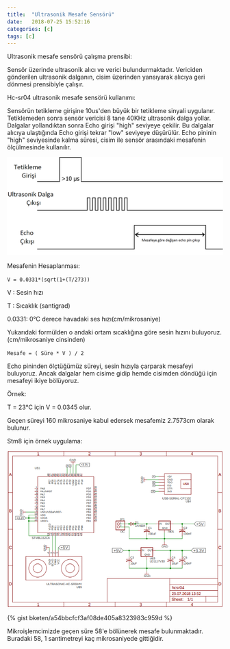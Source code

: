 ```yaml
---
title:  "Ultrasonik Mesafe Sensörü"
date:   2018-07-25 15:52:16
categories: [c]
tags: [c]
---
```


Ultrasonik mesafe sensörü çalışma prensibi:

Sensör üzerinde ultrasonik alıcı ve verici bulundurmaktadır.
Vericiden gönderilen ultrasonik dalganın, cisim üzerinden yansıyarak alıcıya geri dönmesi prensibiyle çalışır.

Hc-sr04 ultrasonik mesafe sensörü kullanımı:

Sensörün tetikleme girişine 10us'den büyük bir tetikleme sinyali uygulanır.
Tetiklemeden sonra sensör vericisi 8 tane 40KHz ultrasonik dalga yollar.
Dalgalar yollandıktan sonra Echo girişi "high" seviyeye çekilir.
Bu dalgalar alıcıya ulaştığında Echo girişi tekrar "low" seviyeye düşürülür.
Echo pininin "high" seviyesinde kalma süresi, cisim ile sensör arasındaki mesafenin ölçülmesinde kullanılır.

![image](/images/posts/hc-sr04_timig_chart.png)

Mesafenin Hesaplanması:

`V = 0.0331*(sqrt(1+(T/273))`

V : Sesin hızı

T : Sıcaklık (santigrad)

0.0331: 0°C derece havadaki ses hızı(cm/mikrosaniye)


Yukarıdaki formülden o andaki ortam sıcaklığına göre sesin hızını buluyoruz.(cm/mikrosaniye cinsinden)

`Mesafe = ( Süre * V ) / 2`

Echo pininden ölçtüğümüz süreyi, sesin hızıyla çarparak mesafeyi buluyoruz.
Ancak dalgalar hem cisime gidip hemde cisimden döndüğü için mesafeyi ikiye bölüyoruz.


Örnek:

T = 23°C için V = 0.0345 olur.

Geçen süreyi 160 mikrosaniye kabul edersek mesafemiz 2.7573cm olarak bulunur.


Stm8 için örnek uygulama:

![image](/images/posts/hc-sr04_schematic.png)

{% gist bketen/a54bbcfcf3af08de405a8323983c959d %}

Mikroişlemcimizde geçen süre 58'e bölünerek mesafe bulunmaktadır.
Buradaki 58, 1 santimetreyi kaç mikrosaniyede gittiğidir.

